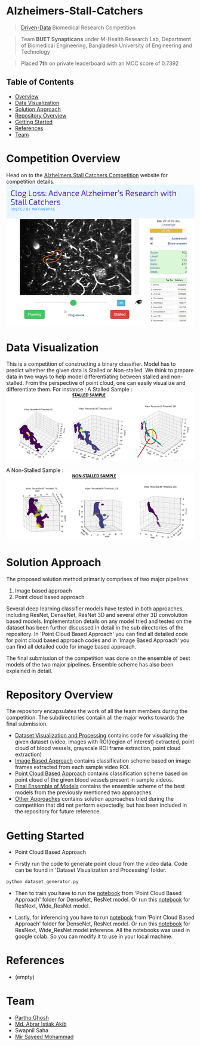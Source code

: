 # Alzheimers-Stall-Catchers

> <a href="https://www.drivendata.org/competitions/">Driven-Data</a> Biomedical Research Competition 

> Team **BUET Synapticans** under M-Health Research Lab, Department of Biomedical Engineering, Bangladesh University of Engineering and Technology

> Placed **7th** on private leaderboard with an MCC score of 0.7392

## Table of Contents

- [Overview](#competition-overview)
- [Data Visualization](#data-Visualization)
- [Solution Approach](#solution-approach)
- [Repository Overview](#repository-overview)
- [Getting Started](#getting-started)
- [References](#reference)
- [Team](#team)

# Competition Overview

Head on to the <a href="https://www.drivendata.org/competitions/65/clog-loss-alzheimers-research/page/207/">Alzheimers Stall Catchers Competition</a> website for competition details.
![Base Image](screenshots/home.png)

# Data Visualization
This is a competition of constructing a binary classifier. Model has to predict whether the given data is Stalled or Non-stalled. We think to prepare data in two ways to help model differentiating between stalled and non-stalled. 
From the perspective of point cloud, one can easily visualize and differentiate them. For instance :
A Stalled Sample : ![Stalled sample](screenshots/stalled.JPG)

A Non-Stalled Sample : ![Non-Stalled sample](screenshots/nonstalled.JPG)


# Solution Approach

The proposed solution method primarily comprises of two major pipelines:
 1. Image based approach 
 2. Point cloud based approach
 
Several deep learning classifier models have tested in both approaches, including ResNet, DenseNet, ResNet 3D and several other 3D convolution based models. Implementation details on any model tried and tested on the dataset has been further discussed in detail in the sub directories of the repository. In 'Point Cloud Based Approach' you can find all detailed code for point cloud based approach codes and in 'Image Based Approach' you can find all detailed code for image based approach.

The final submission of the competition was done on the ensemble of best models of the two major pipelines. Ensemble scheme has also been explained in detail.

# Repository Overview

The repository encapsulates the work of all the team members during the competition. The subdirectories contaiin all the major works towards the final submission.
    
 - <a href="https://github.com/ClockWorkKid/Alzheimers-Stall-Catchers/tree/master/Dataset%20Visualization%20and%20Processing">Dataset Visualization and Processing</a> contains code for visualizing the given dataset (video, images with ROI(region of interest) extracted, point cloud of blood vessels, grayscale ROI frame extraction, point cloud extraction)
 - <a href="https://github.com/ClockWorkKid/Alzheimers-Stall-Catchers/tree/master/Image%20Based%20Approach">Image Based Approach</a> contains classification scheme based on image frames extracted from each sample video ROI.
 - <a href="https://github.com/ClockWorkKid/Alzheimers-Stall-Catchers/tree/master/Point%20Cloud%20Based%20Approach">Point Cloud Based Approach</a> contains classification scheme based on point cloud of the given blood vessels present in sample videos.
 - <a href="https://github.com/ClockWorkKid/Alzheimers-Stall-Catchers/tree/master/Final%20Ensemble%20of%20Models">Final Ensemble of Models</a> contains the ensemble scheme of the best models from the previously mentioned two approaches.
 - <a href="https://github.com/ClockWorkKid/Alzheimers-Stall-Catchers/tree/master/Other%20Approaches">Other Approaches</a> contains solution approaches tried during the competition that did not perform expectedly, but has been included in the repository for future reference.

# Getting Started

* Point Cloud Based Approach
- Firstly run the code to generate point cloud from the video data. Code can be found in 'Dataset Visualization and Processing' folder.
```bash
python dataset_generator.py
```
- Then to train you have to run the <a href="https://github.com/ClockWorkKid/Alzheimers-Stall-Catchers/blob/master/Point%20Cloud%20Based%20Approach/Pointcloud_training_resnet_densenet.ipynb">notebook</a> from 'Point Cloud Based Approach' folder for DenseNet, ResNet model. Or run this <a href="https://github.com/ClockWorkKid/Alzheimers-Stall-Catchers/blob/master/Point%20Cloud%20Based%20Approach/Train_3DptCloud_clsballoss.ipynb">notebook</a> for ResNext, Wide_ResNet model. 

- Lastly, for inferencing you have to run <a href="https://github.com/ClockWorkKid/Alzheimers-Stall-Catchers/blob/master/Point%20Cloud%20Based%20Approach/Pointcloud_inference_resnet_densenet.ipynb">notebook</a> from 'Point Cloud Based Approach' folder for DenseNet, ResNet model. Or run this <a href="https://github.com/ClockWorkKid/Alzheimers-Stall-Catchers/blob/master/Point%20Cloud%20Based%20Approach/Inference_3DptCloud.ipynb">notebook</a> for ResNext, Wide_ResNet model inference. All the notebooks was used in google colab. So you can modify it to use in your local machine. 

# References

- (empty)

# Team

- <a href="https://github.com/iampartho">Partho Ghosh</a>
- <a href="https://github.com/aia39">Md. Abrar Istiak Akib</a>
- Swapnil Saha
- <a href="https://github.com/ClockWorkKid">Mir Sayeed Mohammad</a>







